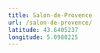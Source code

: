 ```yaml
---
title: Salon-de-Provence
url: /salon-de-provence/
latitude: 43.6405237
longitude: 5.0980225
---
```

